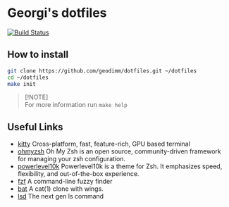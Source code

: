 # Georgi's dotfiles

[![Build Status](https://github.com/geodimm/dotfiles/actions/workflows/test.yaml/badge.svg)](https://github.com/geodimm/dotfiles/actions/workflows/test.yaml)

## How to install

```bash
git clone https://github.com/geodimm/dotfiles.git ~/dotfiles
cd ~/dotfiles
make init
```

> [!NOTE]\
> For more information run `make help`

## Useful Links

- [kitty] Cross-platform, fast, feature-rich, GPU based terminal
- [ohmyzsh] Oh My Zsh is an open source, community-driven
framework for managing your zsh configuration.
- [powerlevel10k] Powerlevel10k is a theme for Zsh. It emphasizes speed,
flexibility, and out-of-the-box experience.
- [fzf] A command-line fuzzy finder
- [bat] A cat(1) clone with wings.
- [lsd] The next gen ls command

[kitty]: https://github.com/kovidgoyal/kitty "Kitty"
[ohmyzsh]: https://github.com/ohmyzsh/ohmyzsh "Oh My Zsh"
[powerlevel10k]: https://github.com/romkatv/powerlevel10k "Powerlevel10k"
[fzf]: https://github.com/junegunn/fzf "FZF"
[bat]: https://github.com/sharkdp/bat "Bat"
[lsd]: https://github.com/Peltoche/lsd "lsd"

